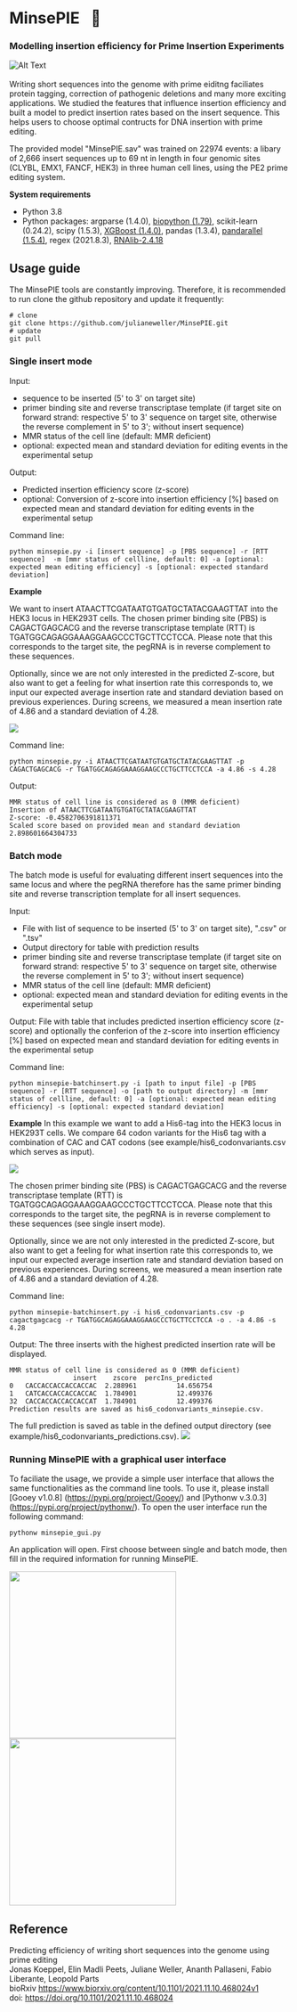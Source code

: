 # MinsePIE  &nbsp; :pie:

### Modelling insertion efficiency for Prime Insertion Experiments

![Alt Text](img/minsepie_animation.gif)
</br></br>
Writing short sequences into the genome with prime eiditng  faciliates protein tagging, correction of pathogenic deletions and many more exciting applications. We studied the features that influence insertion efficiency and built a model to predict insertion rates based on the insert sequence. This helps users to choose optimal contructs for DNA insertion with prime editing. 

The provided model "MinsePIE.sav" was trained on 22974 events: a libary of 2,666 insert sequences up to 69 nt in length in four genomic sites (CLYBL, EMX1, FANCF, HEK3) in three human cell lines, using the PE2 prime editing system.

**System requirements**

- Python 3.8
- Python packages: argparse (1.4.0), [biopython (1.79)](https://biopython.org/wiki/Download), scikit-learn (0.24.2), scipy (1.5.3), [XGBoost (1.4.0)](https://xgboost.readthedocs.io/en/latest/install.html), pandas (1.3.4), [pandarallel (1.5.4)](https://github.com/nalepae/pandarallel), regex (2021.8.3), [RNAlib-2.4.18](https://www.tbi.univie.ac.at/RNA/ViennaRNA/doc/html/examples_python.html)

## Usage guide

The MinsePIE tools are constantly improving. Therefore, it is recommended to run clone the github repository and update it frequently:

```
# clone
git clone https://github.com/julianeweller/MinsePIE.git
# update
git pull
```

### Single insert mode
Input:
- sequence to be inserted (5' to 3' on target site)
- primer binding site and reverse transcriptase template (if target site on forward strand: respective 5' to 3' sequence on target site, otherwise the reverse complement in 5' to 3'; without insert sequence)
- MMR status of the cell line (default: MMR deficient)
- optional: expected mean and standard deviation for editing events in the experimental setup

Output:
- Predicted insertion efficiency score (z-score)
- optional: Conversion of z-score into insertion efficiency [%] based on expected mean and standard deviation for editing events in the experimental setup

Command line:
```
python minsepie.py -i [insert sequence] -p [PBS sequence] -r [RTT sequence]  -m [mmr status of cellline, default: 0] -a [optional: expected mean editing efficiency] -s [optional: expected standard deviation]
```
**Example**

We want to insert ATAACTTCGATAATGTGATGCTATACGAAGTTAT into the HEK3 locus in HEK293T cells. The chosen primer binding site (PBS) is CAGACTGAGCACG and the reverse transcriptase template (RTT) is TGATGGCAGAGGAAAGGAAGCCCTGCTTCCTCCA. Please note that this corresponds to the target site, the pegRNA is in reverse complement to these sequences. 

Optionally, since we are not only interested in the predicted Z-score, but also want to get a feeling for what insertion rate this corresponds to, we input our expected average insertion rate and standard deviation based on previous experiences. During screens, we measured a mean insertion rate of 4.86 and a standard deviation of 4.28.

<img src="img/input_explanation.png" />

Command line:
```
python minsepie.py -i ATAACTTCGATAATGTGATGCTATACGAAGTTAT -p CAGACTGAGCACG -r TGATGGCAGAGGAAAGGAAGCCCTGCTTCCTCCA -a 4.86 -s 4.28
```
Output:
```
MMR status of cell line is considered as 0 (MMR deficient)
Insertion of ATAACTTCGATAATGTGATGCTATACGAAGTTAT 
Z-score: -0.4582706391811371 
Scaled score based on provided mean and standard deviation 2.898601664304733
```
### Batch mode
The batch mode is useful for evaluating different insert sequences into the same locus and where the pegRNA therefore has the same primer binding site and reverse transcription template for all insert sequences.

Input:
- File with list of sequence to be inserted (5' to 3' on target site), ".csv" or ".tsv"
- Output directory for table with prediction results
- primer binding site and reverse transcriptase template (if target site on forward strand: respective 5' to 3' sequence on target site, otherwise the reverse complement in 5' to 3'; without insert sequence)
- MMR status of the cell line (default: MMR deficient)
- optional: expected mean and standard deviation for editing events in the experimental setup

Output:
File with table that includes predicted insertion efficiency score (z-score) and optionally the conferion of the z-score into insertion efficiency [%] based on expected mean and standard deviation for editing events in the experimental setup

Command line:
```
python minsepie-batchinsert.py -i [path to input file] -p [PBS sequence] -r [RTT sequence] -o [path to output directory] -m [mmr status of cellline, default: 0] -a [optional: expected mean editing efficiency] -s [optional: expected standard deviation]
```

**Example**
In this example we want to add a His6-tag into the HEK3 locus in HEK293T cells. We compare 64 codon variants for the His6 tag with a combination of CAC and CAT codons (see example/his6_codonvariants.csv which serves as input). 

<img src="img/his6_codonvariants_table.png" />

The chosen primer binding site (PBS) is CAGACTGAGCACG and the reverse transcriptase template (RTT) is TGATGGCAGAGGAAAGGAAGCCCTGCTTCCTCCA. Please note that this corresponds to the target site, the pegRNA is in reverse complement to these sequences (see single insert mode). 

Optionally, since we are not only interested in the predicted Z-score, but also want to get a feeling for what insertion rate this corresponds to, we input our expected average insertion rate and standard deviation based on previous experiences. During screens, we measured a mean insertion rate of 4.86 and a standard deviation of 4.28.

Command line:
```
python minsepie-batchinsert.py -i his6_codonvariants.csv -p cagactgagcacg -r TGATGGCAGAGGAAAGGAAGCCCTGCTTCCTCCA -o . -a 4.86 -s 4.28
```
Output:
The three inserts with the highest predicted insertion rate will be displayed.
```
MMR status of cell line is considered as 0 (MMR deficient)
                insert    zscore  percIns_predicted
0   CACCACCACCACCACCAC  2.288961          14.656754
1   CATCACCACCACCACCAC  1.784901          12.499376
32  CACCACCACCACCACCAT  1.784901          12.499376
Prediction results are saved as his6_codonvariants_minsepie.csv.
```
The full prediction is saved as table in the defined output directory (see example/his6_codonvariants_predictions.csv).
<img src="img/his6_codonvariants_predictions.png" />

### Running MinsePIE with a graphical user interface
To faciliate the usage, we provide a simple user interface that allows the same functionalities as the command line tools. To use it, please install [Gooey v1.0.8] (https://pypi.org/project/Gooey/) and [Pythonw v.3.0.3] (https://pypi.org/project/pythonw/). To open the user interface run the following command:

```
pythonw minsepie_gui.py
```
An application will open. First choose between single and batch mode, then fill in the required information for running MinsePIE. 

<img src="img/gui_singlemode.png" width="300"/>  <img src="img/gui_batchmode.png" width="300"/>

## Reference

Predicting efficiency of writing short sequences into the genome using prime editing </br>
Jonas Koeppel, Elin Madli Peets, Juliane Weller, Ananth Pallaseni, Fabio Liberante, Leopold Parts </br>
bioRxiv https://www.biorxiv.org/content/10.1101/2021.11.10.468024v1 </br>
doi: https://doi.org/10.1101/2021.11.10.468024
